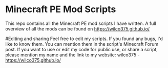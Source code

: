 Minecraft PE Mod Scripts
========================

This repo contains all the Minecraft PE mod scripts I have written. 
A full overview of all the mods can be found on https://wilco375.github.io/
  
#Editing and sharing
Feel free to edit my scripts. If you found any bugs, I'd like to know them. You can mention them in the script's Minecraft Forum post. If you want to use or edit my code for public use, or share a script, please mention my name and the link to my website:
wilco375 - https://wilco375.github.io/
